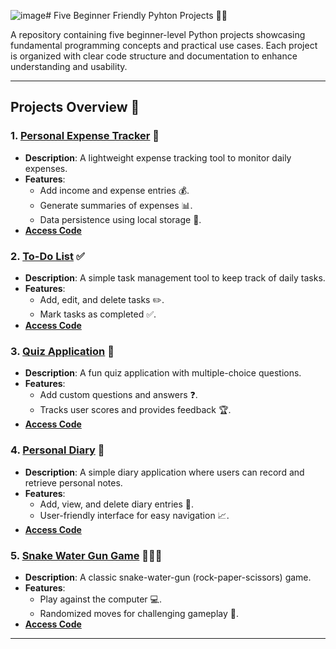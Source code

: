 ![image](https://github.com/user-attachments/assets/9f26b4f1-dc86-4e39-a1aa-bd9cb7916816)# Five Beginner Friendly Pyhton Projects :snake::memo:

A repository containing five beginner-level Python projects showcasing fundamental programming concepts and practical use cases. Each project is organized with clear code structure and documentation to enhance understanding and usability.

---

## Projects Overview :rocket:

### 1. **[Personal Expense Tracker](personal_expense_tracker_01.py) 💸**
   - **Description**: A lightweight expense tracking tool to monitor daily expenses.
   - **Features**:
     - Add income and expense entries :moneybag:.
     - Generate summaries of expenses :bar_chart:.
     - Data persistence using local storage :floppy_disk:.
   - **[Access Code](https://github.com/Jayantaxnath/Pyhton_projects_beginner/blob/main/Codes/personal_expense_tracker_01.py)**

### 2. **[To-Do List](to_do_list_02.py) ✅**
   - **Description**: A simple task management tool to keep track of daily tasks.
   - **Features**:
     - Add, edit, and delete tasks :pencil2:.
     - Mark tasks as completed :white_check_mark:.
   - **[Access Code](https://github.com/Jayantaxnath/Pyhton_projects_beginner/blob/main/Codes/to_do_list_02.py)**

### 3. **[Quiz Application](quiz_application_03.py) 🧠**
   - **Description**: A fun quiz application with multiple-choice questions.
   - **Features**:
     - Add custom questions and answers :question:.
     - Tracks user scores and provides feedback :trophy:.
   - **[Access Code](https://github.com/Jayantaxnath/Pyhton_projects_beginner/blob/main/Codes/quiz_application_03.py)**

### 4. **[Personal Diary](personal_diary_04.py) 📖**
   - **Description**: A simple diary application where users can record and retrieve personal notes.
   - **Features**:
     - Add, view, and delete diary entries :memo:.
     - User-friendly interface for easy navigation :chart_with_upwards_trend:.
   - **[Access Code](https://github.com/Jayantaxnath/Pyhton_projects_beginner/blob/main/Codes/personal_diary_04.py)**

### 5. **[Snake Water Gun Game](snake_water_gun_game_05.py) 🐍💧🔫**
   - **Description**: A classic snake-water-gun (rock-paper-scissors) game.
   - **Features**:
     - Play against the computer :computer:.
     - Randomized moves for challenging gameplay :game_die:.
   - **[Access Code](https://github.com/Jayantaxnath/Pyhton_projects_beginner/blob/main/Codes/snake_water_gun_game_05.py)**

---
